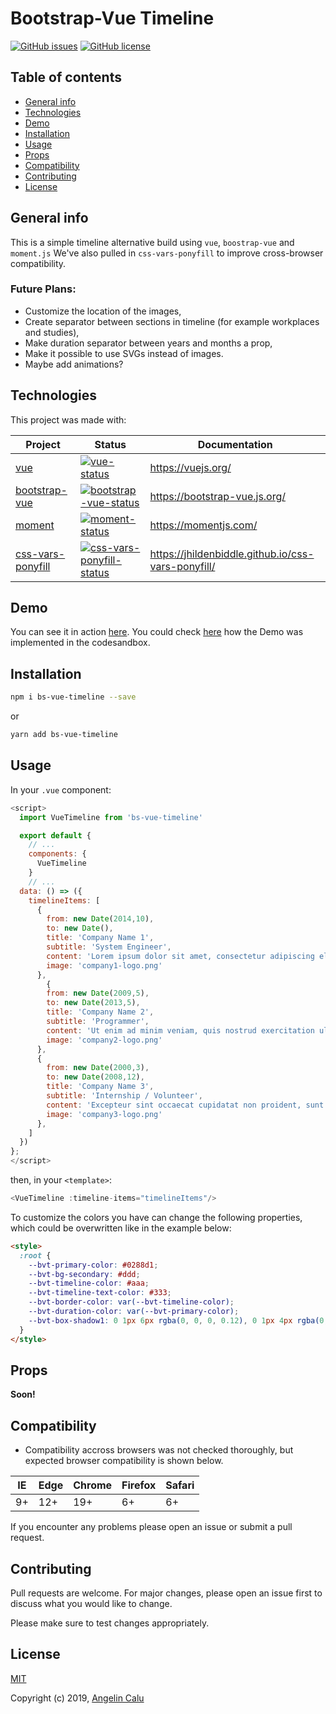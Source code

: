 # Bootstrap-Vue Timeline

[![GitHub issues](https://img.shields.io/github/issues/x10sv/bs-vue-timeline.svg?style=flat-square)](https://github.com/x10sv/bs-vue-timeline/issues) [![GitHub license](https://img.shields.io/github/license/x10sv/bs-vue-timeline.svg?style=flat-square)](https://github.com/x10sv/bs-vue-timeline/blob/master/LICENSE)

## Table of contents

- [General info](#general-info)
- [Technologies](#technologies)
- [Demo](#demo)
- [Installation](#installation)
- [Usage](#usage)
- [Props](#props)
- [Compatibility](#combatibility)
- [Contributing](#contributing)
- [License](#license)

## General info

This is a simple timeline alternative build using `vue`, `boostrap-vue` and `moment.js`
We've also pulled in `css-vars-ponyfill` to improve cross-browser compatibility.

### Future Plans:

- Customize the location of the images,
- Create separator between sections in timeline (for example workplaces and studies),
- Make duration separator between years and months a prop,
- Make it possible to use SVGs instead of images.
- Maybe add animations?

## Technologies

This project was made with:

| Project             | Status                                                   | Documentation                                      |
| ------------------- | -------------------------------------------------------- | -------------------------------------------------- |
| [vue]               | [![vue-status]][vue-package]                             | https://vuejs.org/                                 |
| [bootstrap-vue]     | [![bootstrap-vue-status]][bootstrap-vue-package]         | https://bootstrap-vue.js.org/                      |
| [moment]            | [![moment-status]][moment-package]                       | https://momentjs.com/                              |
| [css-vars-ponyfill] | [![css-vars-ponyfill-status]][css-vars-ponyfill-package] | https://jhildenbiddle.github.io/css-vars-ponyfill/ |

[vue]: https://github.com/vuejs/vue
[bootstrap-vue]: https://github.com/bootstrap-vue/bootstrap-vue
[moment]: https://github.com/moment/moment
[css-vars-ponyfill]: https://github.com/jhildenbiddle/css-vars-ponyfill
[vue-status]: https://img.shields.io/npm/v/vue.svg
[bootstrap-vue-status]: https://img.shields.io/npm/v/bootstrap-vue.svg
[moment-status]: https://img.shields.io/npm/v/moment.svg
[css-vars-ponyfill-status]: https://img.shields.io/npm/v/css-vars-ponyfill.svg
[vue-package]: https://npmjs.com/package/vue
[bootstrap-vue-package]: https://npmjs.com/package/bootstrap-vue
[moment-package]: https://npmjs.com/package/moment
[css-vars-ponyfill-package]: https://www.npmjs.com/package/css-vars-ponyfill

## Demo

You can see it in action [here](https://1fppb.codesandbox.io/).
You could check [here](https://codesandbox.io/s/github/x10sv/bs-vue-timeline-demo) how the Demo was implemented in the codesandbox.

## Installation

```bash
npm i bs-vue-timeline --save
```

or

```bash
yarn add bs-vue-timeline
```

## Usage

In your `.vue` component:

```javascript
<script>
  import VueTimeline from 'bs-vue-timeline'

  export default {
    // ...
    components: {
      VueTimeline
    }
    // ...
  data: () => ({
    timelineItems: [
      {
        from: new Date(2014,10),
        to: new Date(),
        title: 'Company Name 1',
        subtitle: 'System Engineer',
        content: 'Lorem ipsum dolor sit amet, consectetur adipiscing elit, sed do eiusmod tempor incididunt ut labore et dolore magna aliqua.',
        image: 'company1-logo.png'
      },
        {
        from: new Date(2009,5),
        to: new Date(2013,5),
        title: 'Company Name 2',
        subtitle: 'Programmer',
        content: 'Ut enim ad minim veniam, quis nostrud exercitation ullamco laboris nisi ut aliquip ex ea commodo consequat. Duis aute irure dolor in reprehenderit in voluptate velit esse cillum dolore eu fugiat nulla pariatur.',
        image: 'company2-logo.png'
      },
      {
        from: new Date(2000,3),
        to: new Date(2008,12),
        title: 'Company Name 3',
        subtitle: 'Internship / Volunteer',
        content: 'Excepteur sint occaecat cupidatat non proident, sunt in culpa qui officia deserunt mollit anim id est laborum.',
        image: 'company3-logo.png'
      },
    ]
  })
};
</script>
```

then, in your `<template>`:

```javascript
<VueTimeline :timeline-items="timelineItems"/>
```

To customize the colors you have can change the following properties, which could be overwritten like in the example below:

```html
<style>
  :root {
    --bvt-primary-color: #0288d1;
    --bvt-bg-secondary: #ddd;
    --bvt-timeline-color: #aaa;
    --bvt-timeline-text-color: #333;
    --bvt-border-color: var(--bvt-timeline-color);
    --bvt-duration-color: var(--bvt-primary-color);
    --bvt-box-shadow1: 0 1px 6px rgba(0, 0, 0, 0.12), 0 1px 4px rgba(0, 0, 0, 0.24);
  }
</style>
```

## Props

**Soon!**

## Compatibility

- Compatibility accross browsers was not checked thoroughly, but expected browser compatibility is shown below.

| IE  | Edge | Chrome | Firefox | Safari |
| --- | ---- | ------ | ------- | ------ |
| 9+  | 12+  | 19+    | 6+      | 6+     |

If you encounter any problems please open an issue or submit a pull request.

## Contributing

Pull requests are welcome. For major changes, please open an issue first to discuss what you would like to change.

Please make sure to test changes appropriately.

## License

[MIT](https://choosealicense.com/licenses/mit/)

Copyright (c) 2019, [Angelin Calu](https://github.com/AngelinCalu/)
